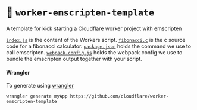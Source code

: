 # 👷 `worker-emscripten-template`

A template for kick starting a Cloudflare worker project with emscripten

[`index.js`](index.js) is the content of the Workers script.
[`fibonacci.c`](src/fibonacci.c) is the c source code for a fibonacci calculator.
[`package.json`](package.json) holds the command we use to call emscripten.
[`webpack.config.js`](webpack.config.js) holds the webpack config we use to bundle the emscripten output together with your script.

#### Wrangler
To generate using [wrangler](https://github.com/cloudflare/wrangler)

```
wrangler generate myApp https://github.com/cloudflare/worker-emscripten-template
```
